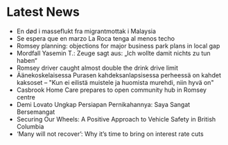 # Latest News
-  En død i masseflukt fra migrantmottak i Malaysia
-  Se espera que en marzo La Roca tenga al menos techo
-  Romsey planning: objections for major business park plans in local gap
-  Mordfall Yasemin T.: Zeuge sagt aus: „Ich wollte damit nichts zu tun haben“
-  Romsey driver caught almost double the drink drive limit
-  Äänekoskelaisessa Purasen kahdeksanlapsisessa perheessä on kahdet kaksoset – "Kun ei eilistä muistele ja huomista murehdi, niin hyvä on"
-  Casbrook Home Care prepares to open community hub in Romsey centre
-  Demi Lovato Ungkap Persiapan Pernikahannya: Saya Sangat Bersemangat
-  Securing Our Wheels: A Positive Approach to Vehicle Safety in British Columbia
-  ‘Many will not recover’: Why it’s time to bring on interest rate cuts
